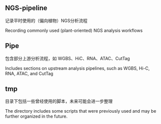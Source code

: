 ## NGS-pipeline

记录平时使用的（偏向植物）NGS分析流程

Recording commonly used (plant-oriented) NGS analysis workflows

## Pipe

包含部分上游分析流程，如 WGBS、HiC、RNA、ATAC、CutTag

Includes sections on upstream analysis pipelines, such as WGBS, Hi-C, RNA, ATAC, and CutTag

## tmp

目录下包括一些曾经使用的脚本，未来可能会进一步整理

The directory includes some scripts that were previously used and may be further organized in the future.
